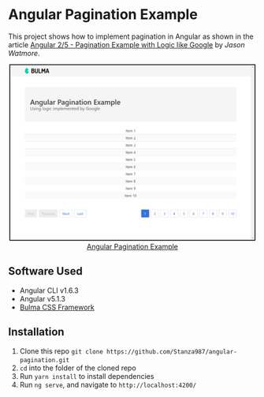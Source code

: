 # Angular Pagination Example
This project shows how to implement pagination in Angular as shown in the article [Angular 2/5 - Pagination Example with Logic like Google](http://jasonwatmore.com/post/2016/08/23/angular-2-pagination-example-with-logic-like-google) by *Jason Watmore*.

<p align="center">
    <img width="500" height="358" src="./src/assets/png/homepage.png"><br>
    <a href="https://angularpagination.firebaseapp.com/" target="_blank">Angular Pagination Example</a>
</p>

## Software Used
* Angular CLI v1.6.3
* Angular v5.1.3
* [Bulma CSS Framework](https://bulma.io/)

## Installation
1. Clone this repo `git clone https://github.com/Stanza987/angular-pagination.git`
1. `cd` into the folder of the cloned repo
1. Run `yarn install` to install dependencies
1. Run `ng serve`, and navigate to `http://localhost:4200/`
